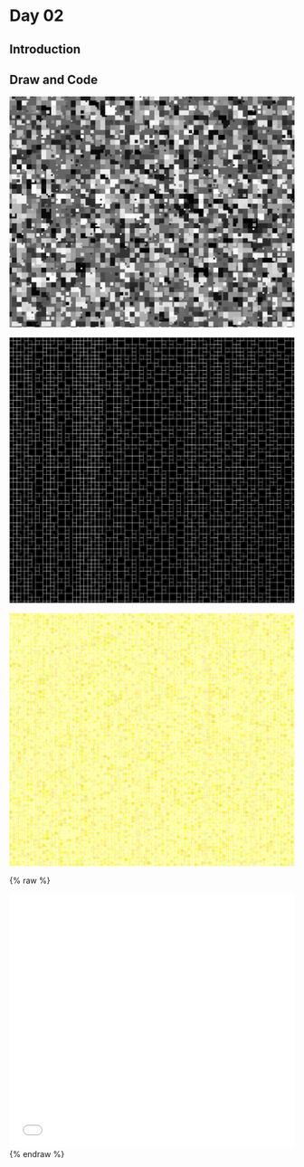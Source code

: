 # Day 02
## Introduction 




## Draw and Code


![Example Image](content/day02/grid_1.PNG)

![Example Image](content/day02/grid_2.PNG)

![Example Image](content/day02/grid_3.PNG)


{% raw %}
<iframe src="content/day01/01/embed.html" width="100%" height="450" frameborder="no"></iframe>
{% endraw %}


